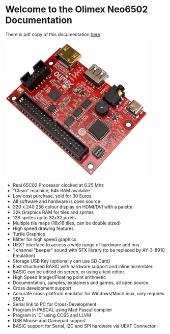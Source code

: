 # Welcome to the Olimex Neo6502 Documentation

There is pdf copy of this documentation [here](https://neo6502.com/pdf/document.pdf)

![](welcome/assets/Neo6502-a.jpg)

- Real 65C02 Processor clocked at 6.25 Mhz
- "Clean" machine, 64k RAM available
- Low cost purchase, sold for 30 Euros
- All software and hardware is open source
- 320 x 240 256 colour display on HDMI/DVI with a palette
- 32k Graphics RAM for tiles and sprites
- 128 sprites up to 32x32 pixels.
- Multiple tile maps (16x16 tiles, can be double sized)
- High speed drawing features
- Turtle Graphics
- Blitter for high speed graphics
- UEXT interface to access a wide range of hardware add ons.
- 1 channel "beeper" sound with SFX library (to be replaced by AY-3-8910 Emulation)
- Storage USB Key (optionally can use SD Card)
- Fast structured BASIC with hardware support and inline assembler.
- BASIC can be edited on screen, or using a text editor.
- High Speed Integer/Floating point arithmetic
- Documentation, samples, explainers and games, all open source.
- Cross development support
- Accurate cross platform emulator for Windows/Mac/Linux, only requires SDL2
- Serial link to PC for Cross-Development
- Program in PASCAL using Mad Pascal compiler
- Program in 'C' using CC65 and LLVM
- USB Mouse and Gamepad support
- BASIC support for Serial, I2C and SPI hardware via UEXT Connector